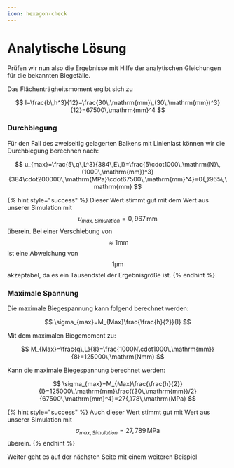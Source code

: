 ```yaml
---
icon: hexagon-check
---
```


# Analytische Lösung

Prüfen wir nun also die Ergebnisse mit Hilfe der analytischen Gleichungen für die bekannten Biegefälle.

Das Flächenträgheitsmoment ergibt sich zu

$$
I=\frac{b\,h^3}{12}=\frac{30\,\mathrm{mm}\,(30\,\mathrm{mm})^3}{12}=67500\,\mathrm{mm}^4
$$

### **Durchbiegung**

Für den Fall des zweiseitig gelagerten Balkens mit Linienlast können wir die Durchbiegung berechnen nach:

$$
u_{max}=\frac{5\,q\,L^3}{384\,E\,I}=\frac{5\cdot1000\,\mathrm{N}\,(1000\,\mathrm{mm})^3}{384\cdot200000\,\mathrm{MPa}\cdot67500\,\mathrm{mm}^4}=0{,}965\,\mathrm{mm}
$$

{% hint style="success" %}
Dieser Wert stimmt gut mit dem Wert aus unserer Simulation mit $$u_{max,Simulation}=0{,}967\,\mathrm{mm}$$ überein. Bei einer Verschiebung von $$\approx 1 \mathrm{mm}$$ ist eine Abweichung von $$1 \mathrm{\mu m}$$ akzeptabel, da es ein Tausendstel der Ergebnisgröße ist.
{% endhint %}

### **Maximale Spannung**

Die maximale Biegespannung kann folgend berechnet werden:

$$
\sigma_{max}=M_{Max}\frac{\frac{h}{2}}{I}
$$

Mit dem maximalen Biegemoment zu:

$$
M_{Max}=\frac{q\,L}{8}=\frac{1000N\cdot1000\,\mathrm{mm}}{8}=125000\,\mathrm{Nmm}
$$

Kann die maximale Biegespannung berechnet werden:

$$
\sigma_{max}=M_{Max}\frac{\frac{h}{2}}{I}=125000\,\mathrm{mm}\frac{(30\,\mathrm{mm})/2}{67500\,\mathrm{mm}^4}=27{,}78\,\mathrm{MPa}
$$

{% hint style="success" %}
Auch dieser Wert stimmt gut mit Wert aus unserer Simulation mit $$\sigma_{max,Simulation}=27{,}789\,\mathrm{MPa}$$ überein.
{% endhint %}



Weiter geht es auf der nächsten Seite mit einem weiteren Beispiel
